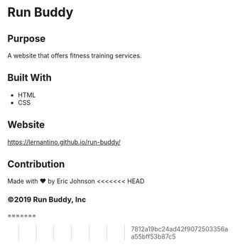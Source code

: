 # Run Buddy

## Purpose
A website that offers fitness training services.

## Built With
* HTML
* CSS

## Website
https://lernantino.github.io/run-buddy/

## Contribution
Made with ❤️ by Eric Johnson
<<<<<<< HEAD

### ©️2019 Run Buddy, Inc 
=======
>>>>>>> 7812a19bc24ad42f9072503356aa55bff53b87c5
